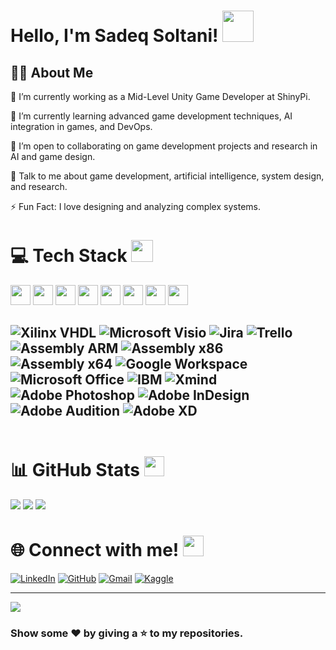 # Hello, I'm Sadeq Soltani! <img src="https://raw.githubusercontent.com/MartinHeinz/MartinHeinz/master/wave.gif" height="50px">

<h2> 👨‍💻 About Me </h2>

🔭 I’m currently working as a Mid-Level Unity Game Developer at ShinyPi.

🌱 I’m currently learning advanced game development techniques, AI integration in games, and DevOps.

🤝 I’m open to collaborating on game development projects and research in AI and game design.

💬 Talk to me about game development, artificial intelligence, system design, and research.

⚡ Fun Fact: I love designing and analyzing complex systems.

# 💻 Tech Stack <img src="https://media2.giphy.com/media/QssGEmpkyEOhBCb7e1/giphy.gif?cid=ecf05e47a0n3gi1bfqntqmob8g9aid1oyj2wr3ds3mg700bl&rid=giphy.gif" height="35px">

<img width="32px" src="https://raw.githubusercontent.com/rahulbanerjee26/githubAboutMeGenerator/main/icons/unity.svg"> </a>
<img width="32px" src="https://raw.githubusercontent.com/rahulbanerjee26/githubAboutMeGenerator/main/icons/csharp.svg"> </a>
<img width="32px" src="https://raw.githubusercontent.com/rahulbanerjee26/githubAboutMeGenerator/main/icons/git.svg"> </a>
<img width="32px" src="https://raw.githubusercontent.com/rahulbanerjee26/githubAboutMeGenerator/main/icons/python.svg"> </a>
<img width="32px" src="https://raw.githubusercontent.com/rahulbanerjee26/githubAboutMeGenerator/main/icons/c.svg"> </a>
<img width="32px" src="https://raw.githubusercontent.com/rahulbanerjee26/githubAboutMeGenerator/main/icons/wordpress.svg"> </a>
<img width="32px" src="https://raw.githubusercontent.com/rahulbanerjee26/githubAboutMeGenerator/main/icons/html.svg"> </a>
<img width="32px" src="https://raw.githubusercontent.com/rahulbanerjee26/githubAboutMeGenerator/main/icons/css.svg"> </a>

## ![Xilinx VHDL](https://img.shields.io/badge/Xilinx-VHDL-FF3300?style=for-the-badge&logo=Xilinx-VHDL&logoColor=white) ![Microsoft Visio](https://img.shields.io/badge/Microsoft-Visio-3955A3?style=for-the-badge&logo=Microsoft-Visio&logoColor=white) ![Jira](https://img.shields.io/badge/Jira-0052CC?style=for-the-badge&logo=Jira&logoColor=white) ![Trello](https://img.shields.io/badge/Trello-0079BF?style=for-the-badge&logo=Trello&logoColor=white) ![Assembly ARM](https://img.shields.io/badge/Assembly-ARM-D83B01?style=for-the-badge&logo=Assembly-ARM&logoColor=white) ![Assembly x86](https://img.shields.io/badge/Assembly-x86-FF61F6?style=for-the-badge&logo=Assembly-x86&logoColor=white) ![Assembly x64](https://img.shields.io/badge/Assembly-x64-054ADA?style=for-the-badge&logo=Assembly-x64&logoColor=white)  ![Google Workspace](https://img.shields.io/badge/Google-Workspace-4285F4?style=for-the-badge&logo=Google-Workspace&logoColor=white) ![Microsoft Office](https://img.shields.io/badge/Microsoft-Office-D83B01?style=for-the-badge&logo=Microsoft-Office&logoColor=white) ![IBM](https://img.shields.io/badge/IBM-Rational-054ADA?style=for-the-badge&logo=IBM&logoColor=white) ![Xmind](https://img.shields.io/badge/Xmind-FF3300?style=for-the-badge&logo=Xmind&logoColor=white)  ![Adobe Photoshop](https://img.shields.io/badge/Adobe-Photoshop-31A8FF?style=for-the-badge&logo=Adobe-Photoshop&logoColor=white) ![Adobe InDesign](https://img.shields.io/badge/Adobe-InDesign-FF3366?style=for-the-badge&logo=Adobe-InDesign&logoColor=white) ![Adobe Audition](https://img.shields.io/badge/Adobe-Audition-9999FF?style=for-the-badge&logo=Adobe-Audition&logoColor=white) ![Adobe XD](https://img.shields.io/badge/Adobe-XD-FF61F6?style=for-the-badge&logo=Adobe-XD&logoColor=white) 

<img src="https://media2.giphy.com/media/QssGEmpkyEOhBCb7e1/giphy.gif?cid=ecf05e47a0n3gi1bfqntqmob8g9aid1oyj2wr3ds3mg700bl&rid=giphy.gif" height="3px">

# 📊 GitHub Stats <img src="https://media1.giphy.com/media/du3J3cXyzhj75IOgvA/giphy.gif?cid=ecf05e47x2g034i9pzwtzzsd3xgg2w9nr94t4tflbbgo3008&rid=giphy.gif" height="32px">

![](https://github-readme-stats.vercel.app/api?username=Sadeqsoli&theme=radical&hide_border=false&include_all_commits=true&count_private=true)
![](https://github-readme-streak-stats.herokuapp.com/?user=Sadeqsoli&theme=radical&hide_border=false)
![](https://github-readme-stats.vercel.app/api/top-langs/?username=Sadeqsoli&theme=radical&hide_border=false&include_all_commits=true&count_private=true&layout=compact)


# 🌐 Connect with me! <img src="https://raw.githubusercontent.com/ShahriarShafin/ShahriarShafin/main/Assets/handshake.gif" height="33px">

[![LinkedIn](https://img.shields.io/badge/LinkedIn-%230077B5.svg?logo=linkedin&logoColor=white)](https://linkedin.com/in/sadeqsoltani)
[![GitHub](https://img.shields.io/badge/GitHub-%2312100E.svg?logo=github&logoColor=white)](https://github.com/Sadeqsoli)
[![Gmail](https://img.shields.io/badge/Gmail-D14836?logo=gmail&logoColor=white)](mailto:SoliSadeq@gmail.com)
[![Kaggle](https://img.shields.io/badge/Kaggle-%230035a7d?style=for-the-badge&logo=kaggle&logoColor=white)](https://www.kaggle.com/sadeqsoltani22)

---

[![](https://visitcount.itsvg.in/api?id=Sadeqsoli&icon=0&color=4)](https://visitcount.itsvg.in)

### Show some ❤ by giving a ⭐ to my repositories.
